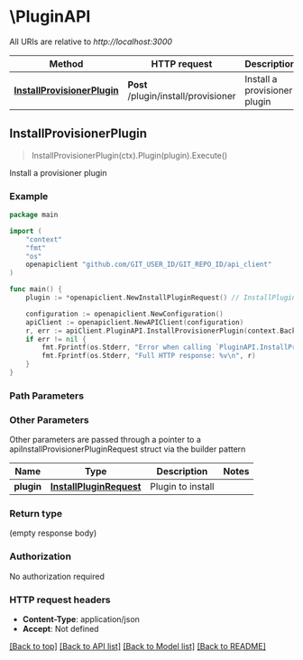 # \PluginAPI

All URIs are relative to *http://localhost:3000*

Method | HTTP request | Description
------------- | ------------- | -------------
[**InstallProvisionerPlugin**](PluginAPI.md#InstallProvisionerPlugin) | **Post** /plugin/install/provisioner | Install a provisioner plugin



## InstallProvisionerPlugin

> InstallProvisionerPlugin(ctx).Plugin(plugin).Execute()

Install a provisioner plugin



### Example

```go
package main

import (
	"context"
	"fmt"
	"os"
	openapiclient "github.com/GIT_USER_ID/GIT_REPO_ID/api_client"
)

func main() {
	plugin := *openapiclient.NewInstallPluginRequest() // InstallPluginRequest | Plugin to install

	configuration := openapiclient.NewConfiguration()
	apiClient := openapiclient.NewAPIClient(configuration)
	r, err := apiClient.PluginAPI.InstallProvisionerPlugin(context.Background()).Plugin(plugin).Execute()
	if err != nil {
		fmt.Fprintf(os.Stderr, "Error when calling `PluginAPI.InstallProvisionerPlugin``: %v\n", err)
		fmt.Fprintf(os.Stderr, "Full HTTP response: %v\n", r)
	}
}
```

### Path Parameters



### Other Parameters

Other parameters are passed through a pointer to a apiInstallProvisionerPluginRequest struct via the builder pattern


Name | Type | Description  | Notes
------------- | ------------- | ------------- | -------------
 **plugin** | [**InstallPluginRequest**](InstallPluginRequest.md) | Plugin to install | 

### Return type

 (empty response body)

### Authorization

No authorization required

### HTTP request headers

- **Content-Type**: application/json
- **Accept**: Not defined

[[Back to top]](#) [[Back to API list]](../README.md#documentation-for-api-endpoints)
[[Back to Model list]](../README.md#documentation-for-models)
[[Back to README]](../README.md)

